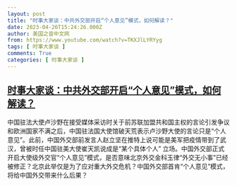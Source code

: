 ```yaml
---
layout: post
title: "时事大家谈：中共外交部开启“个人意见”模式，如何解读？"
date: 2023-04-26T15:24:26.000Z
author: 美国之音中文网
from: https://www.youtube.com/watch?v=TKXJlLYRYyg
tags: [ 时事大家谈 ]
comments: True
categories: [ 时事大家谈 ]
---
```

<!--1682522666000-->
[时事大家谈：中共外交部开启“个人意见”模式，如何解读？](https://www.youtube.com/watch?v=TKXJlLYRYyg)
------

<div>
中国驻法大使卢沙野在接受媒体采访时关于前苏联加盟共和国主权的言论引发争议和欧洲国家不满之后，中国驻法国大使馆破天荒表示卢沙野大使的言论只是“个人意见”。此前，中国外交部前发言人赵立坚在推特上说可能是美军把疫情带到了武汉，曾被时任中国驻美大使崔天凯说成是“某个具体个人” 立场。中国外交部正式开启大使级外交官“个人意见”模式，是否意味北京外交金科玉律“外交无小事”已经被修正？北京此举仅是为了应对重大外交危机？中国外交部首肯“个人意见”模式，将给中国外交带来什么后果？
</div>
